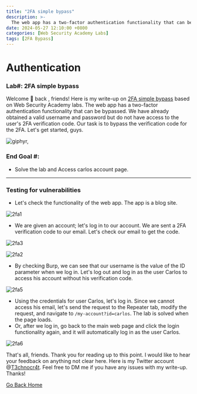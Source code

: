 ```yaml
---
title: "2FA simple bypass"
description: >-
  The web app has a two-factor authentication functionality that can be bypassed. We have already obtained a valid username and password but do not have access to the user's 2FA verification code.
date: 2024-05-27 12:10:00 +0800
categories: [Web Security Academy Labs]
tags: [2FA Bypass]
---
```




# Authentication
### Lab#: 2FA simple bypass


Welcome 👋 back , friends! Here is my write-up on [2FA simple bypass](https://portswigger.net/web-security/learning-paths/server-side-vulnerabilities-apprentice/authentication-apprentice/authentication/multi-factor/lab-2fa-simple-bypass) based on Web Security Academy labs. The web app has a two-factor authentication functionality that can be bypassed. We have already obtained a valid username and password but do not have access to the user's 2FA verification code. Our task is to bypass the verification code for the 2FA. Let's get started, guys.

![giphyr,](https://github.com/T3chnocr4t/T3chnocr4t.github.io/assets/115868619/04ba9281-a073-4bda-a980-020573be9162)

### End Goal #:
- Solve the lab and Access carlos account page.

***
### Testing for vulnerabilities
- Let's check the functionality of the web app. The app is a blog site.

![2fa1](https://github.com/T3chnocr4t/T3chnocr4t.github.io/assets/115868619/6a25461a-0e83-486f-ad5c-ec9f21a0c5a3)

- We are given an account; let's log in to our account. We are sent a 2FA verification code to our email. Let's check our email to get the code.

![2fa3](https://github.com/T3chnocr4t/T3chnocr4t.github.io/assets/115868619/d210e7eb-e944-4442-aee3-4e543da15341)

![2fa2](https://github.com/T3chnocr4t/T3chnocr4t.github.io/assets/115868619/a098854f-2990-47a0-9827-892f7f4f95c0)

- By checking Burp, we can see that our username is the value of the ID parameter when we log in. Let's log out and log in as the user Carlos to access his account without his verification code.

![2fa5](https://github.com/T3chnocr4t/T3chnocr4t.github.io/assets/115868619/8f251da6-d38b-440e-8b1b-e439cee89e12)

- Using the credentials for user Carlos, let's log in. Since we cannot access his email, let's send the request to the Repeater tab, modify the request, and navigate to `/my-account?id=carlos`. The lab is solved when the page loads.
- Or, after we log in, go back to the main web page and click the login functionality again, and it will automatically log in as the user Carlos.

![2fa6](https://github.com/T3chnocr4t/T3chnocr4t.github.io/assets/115868619/19b17e60-a3cd-48c4-ba1b-f7592968c556)

That's all, friends. Thank you for reading up to this point. I would like to hear your feedback on anything not clear here. Here is my Twitter account @[T3chnocr4t](https://twitter.com/T3chnocr4t). Feel free to DM me if you have any issues with my write-up. Thanks!

[Go Back Home](https://t3chnocr4t.github.io/)
